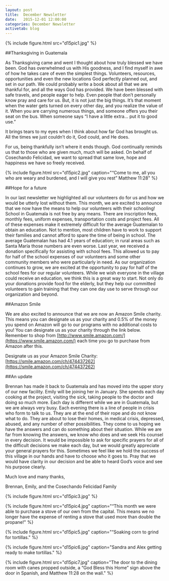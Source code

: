```yaml
---
layout: post
title:  December Newsletter
date:   2015-12-01 12:00:00
categories: December Newsletter
activetab: blog
---
```


{% include figure.html src="d15pic1.jpg" %}

##Thanksgiving in Guatemala

As Thanksgiving came and went I thought about how truly blessed we have been. God has overwhelmed us with His goodness, and I find myself in awe of how he takes care of even the simplest things. Volunteers, resources, opportunities and even the new locations God perfectly planned out, and set in our path. We could probably write a book about all that we are thankful for, and all the ways God has provided. We have been blessed with safe travels, and people eager to help. Even people that don’t personally know pray and care for us. But, it is not just the big things. It’s that moment when the water gets turned on every other day, and you realize the value of it. When you are carrying numerous things, and someone offers you their seat on the bus. When someone says “I have a little extra… put it to good use.” 

It brings tears to my eyes when I think about how far God has brought us. All the times we just couldn’t do it, God could, and He does. 

For us, being thankfully isn’t where it ends though. God continually reminds us that to those who are given much, much will be asked. On behalf of Cosechando Felicidad, we want to spread that same love, hope and happiness we have so freely received.

{% include figure.html src="d15pic2.jpg" caption="“Come to me, all you who are weary and burdened, and I will give you rest” Matthew 11:28" %}

##Hope for a future

In our last newsletter we highlighted all our volunteers do for us and how we would be utterly lost without them. This month, we are excited to announce that we now have the means to help our volunteers with their schooling! School in Guatemala is not free by any means. There are inscription fees, monthly fees, uniform expenses, transportation costs and project fees. All of these expenses make it extremely difficult for the average Guatemalan to obtain an education. Not to mention, most children have to work to support their families and cannot afford to spare the time of being in school. The average Guatemalan has had 4.1 years of education; in rural areas such as Santa María those numbers are even worse. Last year, we received a donation specifically for assisting with school fees. This allowed us to pay for half of the school expenses of our volunteers and some other community members who were particularly in need. As our organization continues to grow, we are excited at the opportunity to pay for half of the school fees for our regular volunteers. While we wish everyone in the village could receive an education, we think this is a great way to start. Not only do your donations provide food for the elderly, but they help our committed volunteers to gain training that they can one day use to serve through our organization and beyond.

##Amazon Smile

We are also excited to announce that we are now an Amazon Smile charity. This means you can designate us as your charity and 0.5% of the money you spend on Amazon will go to our programs with no additional costs to you! You can designate us as your charity through the link below. Remember to shop from [http://www.smile.amazon.com/](https://www.smile.amazon.com/) each time you go to purchase from Amazon after this.

Designate us as your Amazon Smile Charity: [https://smile.amazon.com/ch/474437262](https://smile.amazon.com/ch/474437262)

##An update

Brennan has made it back to Guatemala and has moved into the upper story of our new facility. Emily will be joining her in January. She spends each day cooking at the project, visiting the sick, taking people to the doctor and doing so much more. Each day is different while we are in Guatemala, but we are always very busy. Each evening there is a line of people in crisis who form to talk to us. They are at the end of their rope and do not know what to do. They are about to lose their homes, in medical crisis, depressed, abused, and any number of other possibilities. They come to us hoping we have the answers and can do something about their situation. While we are far from knowing the answers, we know who does and we seek His counsel in every decision. It would be impossible to ask for specific prayers for all of the difficult decisions we make each day, but we would greatly appreciate your general prayers for this.  Sometimes we feel like we hold the success of this village in our hands and have to choose who it goes to. Pray that we would have clarity in our decision and be able to heard God’s voice and see his purpose clearly.

Much love and many thanks,

Brennan, Emily, and the Cosechando Felicidad Family

{% include figure.html src="d15pic3.jpg" %}

{% include figure.html src="d15pic4.jpg" caption="“This month we were able to purchase a stove of our own from the capital. This means we no longer have the expense of renting a stove that used more than double the propane!" %}

{% include figure.html src="d15pic5.jpg" caption="“Soaking corn to grind for tortillas." %}

{% include figure.html src="d15pic6.jpg" caption="Sandra and Alex getting ready to make tortillas." %}

{% include figure.html src="d15pic7.jpg" caption="The door to the dining room with canes propped outside, a “God Bless this Home” sign above the door in Spanish, and Matthew 11:28 on the wall." %}